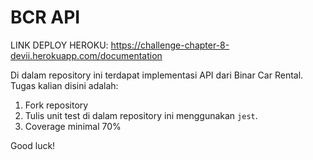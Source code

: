 # BCR API

LINK DEPLOY HEROKU: https://challenge-chapter-8-devii.herokuapp.com/documentation

Di dalam repository ini terdapat implementasi API dari Binar Car Rental.
Tugas kalian disini adalah:
1. Fork repository
2. Tulis unit test di dalam repository ini menggunakan `jest`.
3. Coverage minimal 70%

Good luck!
